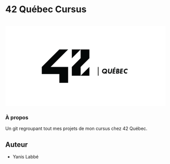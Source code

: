 # 42 Québec Cursus

<br />
<div align="center">
	<a href="https://github.com/yanislabbe">
	<img src="images/logo.png" alt="logo">
	</a>
</div>


### À propos

Un git regroupant tout mes projets de mon cursus chez 42 Québec.

## Auteur

- Yanis Labbé

